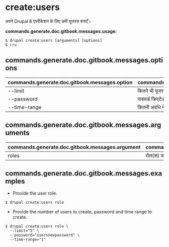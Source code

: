 # create:users
अपने Drupal 8 एप्लीकेशन के लिए डमी यूजरस बनाएँ।

**commands.generate.doc.gitbook.messages.usage:**
```
$ drupal create:users [arguments] [options]
$ cru  
```

## commands.generate.doc.gitbook.messages.options
commands.generate.doc.gitbook.messages.option | commands.generate.doc.gitbook.messages.details
-------|-------------
--limit | कितने भी यूजरस आप बना सकते है
--password | पासवर्ड क्रिएटेड यूजरस के लिए स्थापित किया जाता है
--time-range | कितनी अवधि में यूजरस दिनांकित किया जाना चाहिए

## commands.generate.doc.gitbook.messages.arguments
commands.generate.doc.gitbook.messages.argument | commands.generate.doc.gitbook.messages.details
---------|-------------
roles | रोल(स) का उपयोग यूजर क्रिएशन में किया जाता है।

## commands.generate.doc.gitbook.messages.examples
* Provide the user role.
```
$ drupal create:users role
```
* Provide the number of users to create, password and time range to create.
```
$ drupal create:users role \
  --limit="5" \
  --password="usersnewpassword" \
  --time-range="1"

```
